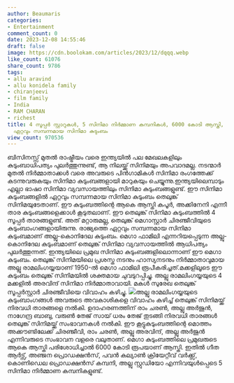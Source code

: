 ```yaml
---
author: Beaumaris
categories:
- Entertainment
comment_count: 0
date: 2023-12-08 14:55:46
draft: false
image: https://cdn.boolokam.com/articles/2023/12/dqqq.webp
like_count: 61076
share_count: 9786
tags:
- allu aravind
- allu konidela family
- chiranjeevi
- film family
- India
- RAM CHARAN
- richest
title: 4 സൂപ്പർ സ്റ്റാറുകൾ, 5 സിനിമാ നിർമ്മാണ കമ്പനികൾ, 6000 കോടി ആസ്തി, ഇന്ത്യയിലെ
  ഏറ്റവും സമ്പന്നമായ സിനിമാ കുടുംബം
view_count: 970536
---
```


ബിസിനസ്സ് മുതൽ രാഷ്ട്രീയം വരെ ഇന്ത്യയിൽ പല മേഖലകളിലും കുടുംബാധിപത്യം പുലർത്തുന്നുണ്ട്, ആ നിലയ്ക്ക് സിനിമയും അപവാദമല്ല. നടന്മാർ മുതൽ നിർമ്മാതാക്കൾ വരെ അവരുടെ പിൻഗാമികൾ സിനിമാ രംഗത്തേക്ക് കടന്നുവരുകയും സിനിമാ കുടുംബങ്ങളായി മാറുകയും ചെയ്യുന്നു.ഇന്ത്യയിലെമ്പാടും എല്ലാ ഭാഷാ സിനിമാ വ്യവസായത്തിലും സിനിമാ കുടുംബങ്ങളുണ്ട്. ഈ സിനിമാ കുടുംബങ്ങളിൽ ഏറ്റവും സമ്പന്നമായ സിനിമാ കുടുംബം തെലുങ്ക് സിനിമയുടേതാണ്. ഈ കുടുംബത്തിന്റെ ആകെ ആസ്തി കപൂർ, അക്കിനേനി എന്നീ താര കുടുംബങ്ങളെക്കാൾ കൂടുതലാണ്. ഈ തെലുങ്ക് സിനിമാ കുടുംബത്തിൽ 4 സൂപ്പർ താരങ്ങളുണ്ട്. അത് മറ്റാരുമല്ല, തെലുങ്ക് മെഗാസ്റ്റാർ ചിരഞ്ജീവിയുടെ കുടുംബാംഗങ്ങളായിരുന്നു. രാജ്യത്തെ ഏറ്റവും സമ്പന്നമായ സിനിമാ കുടുംബമാണ് അല്ലു-കൊനിദേല കുടുംബം. മെഗാ ഫാമിലി എന്നറിയപ്പെടുന്ന അല്ലു-കൊനിദേല കുടുംബമാണ് തെലുങ്ക് സിനിമാ വ്യവസായത്തിൽ ആധിപത്യം പുലർത്തുന്നത്. ഇന്ത്യയിലെ പ്രമുഖ സിനിമാ കുടുംബങ്ങളിലൊന്നാണ് ഈ മെഗാ കുടുംബം. തെലുങ്ക് സിനിമയിലെ പ്രശസ്ത നടനും ഹാസ്യനടനും നിർമ്മാതാവുമായ അല്ലു രാമലിംഗയ്യയാണ് 1950-ൽ മെഗാ ഫാമിലി രൂപീകരിച്ചത്.മക്കളിലൂടെ ഈ കുടുംബം തെലുങ്ക് സിനിമയിൽ ശക്തമായ ചുവടുറപ്പിച്ചു. അല്ലു രാമലിംഗയ്യയുടെ 4 മക്കളിൽ അരവിന്ദ് സിനിമാ നിർമ്മാതാവായി. മകൾ സുരേഖ തെലുങ്ക് സൂപ്പർസ്റ്റാർ ചിരഞ്ജീവിയെ വിവാഹം കഴിച്ചു. ![](https://cdn.boolokam.com/articles/2023/12/dqqq.webp)അല്ലു രാമലിംഗയ്യയുടെ കുടുംബാംഗങ്ങൾ അവരുടെ അവകാശികളെ വിവാഹം കഴിച്ച് തെലുങ്ക് സിനിമയ്ക്ക് നിരവധി താരങ്ങളെ നൽകി. ഉദാഹരണത്തിന് രാം ചരൺ, അല്ലു അർജുൻ, നാഗേന്ദ്ര ബാബു, വരുൺ തേജ് സായ് ധരം തേജ് തുടങ്ങി നിരവധി താരങ്ങൾ തെലുങ്ക് സിനിമയ്ക്ക് സംഭാവനകൾ നൽകി. ഈ കൂട്ടുകുടുംബത്തിന്റെ മൊത്തം അക്കൗണ്ടിലേക്ക് ചിരഞ്ജീവി, രാം ചരൺ, അല്ലു അരവിന്ദ്, അല്ലു അർജുൻ എന്നിവരുടെ സംഭാവന വളരെ വലുതാണ്. മെഗാ കുടുംബത്തിലെ പ്രമുഖരുടെ ആകെ ആസ്തി പരിശോധിച്ചാൽ 6000 കോടി രൂപയാണ് ആസ്തി. ഇതിൽ ഗീത ആർട്സ്, അഞ്ജന പ്രൊഡക്ഷൻസ്, പവൻ കല്യാൺ ക്രിയേറ്റീവ് വർക്ക്സ്, കൊണിഡെല പ്രൊഡക്ഷൻസ് കമ്പനി, അല്ലു സ്റ്റുഡിയോ എന്നിവയുൾപ്പെടെ 5 സിനിമാ നിർമ്മാണ കമ്പനികളുണ്ട്.